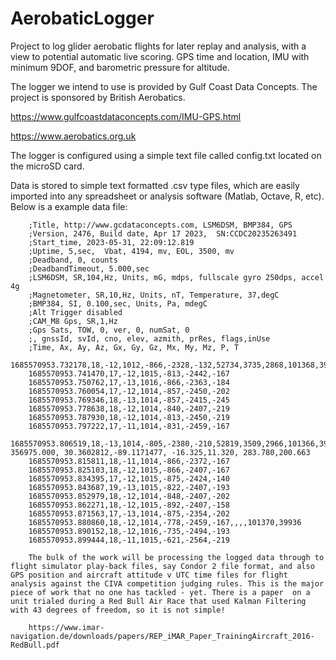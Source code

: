 # AerobaticLogger
Project to log glider aerobatic flights for later replay and analysis, with a view to potential automatic live scoring. GPS time and location, IMU with minimum 9DOF, and barometric pressure for altitude. 

The logger we intend to use is provided by Gulf Coast Data Concepts. The project is sponsored by British Aerobatics. 

https://www.gulfcoastdataconcepts.com/IMU-GPS.html

https://www.aerobatics.org.uk

The logger is configured using a simple text file called config.txt located on the microSD card.

Data is stored to simple text formatted .csv type files, which are easily imported into any spreadsheet or analysis software (Matlab, Octave, R, etc). Below is a example data file:

   
        ;Title, http://www.gcdataconcepts.com, LSM6DSM, BMP384, GPS
        ;Version, 2476, Build date, Apr 17 2023,  SN:CCDC20235263491
        ;Start_time, 2023-05-31, 22:09:12.819
        ;Uptime, 5,sec,  Vbat, 4194, mv, EOL, 3500, mv
        ;Deadband, 0, counts
        ;DeadbandTimeout, 5.000,sec
        ;LSM6DSM, SR,104,Hz, Units, mG, mdps, fullscale gyro 250dps, accel 4g
        ;Magnetometer, SR,10,Hz, Units, nT, Temperature, 37,degC
        ;BMP384, SI, 0.100,sec, Units, Pa, mdegC
        ;Alt Trigger disabled
        ;CAM_M8 Gps, SR,1,Hz
        ;Gps Sats, TOW, 0, ver, 0, numSat, 0
        ;, gnssId, svId, cno, elev, azmith, prRes, flags,inUse
        ;Time, Ax, Ay, Az, Gx, Gy, Gz, Mx, My, Mz, P, T
        1685570953.732178,18,-12,1012,-866,-2328,-132,52734,3735,2868,101368,39951
        1685570953.741470,17,-12,1015,-813,-2442,-167
        1685570953.750762,17,-13,1016,-866,-2363,-184
        1685570953.760054,17,-12,1014,-857,-2450,-202
        1685570953.769346,18,-13,1014,-857,-2415,-245
        1685570953.778638,18,-12,1014,-840,-2407,-219
        1685570953.787930,18,-12,1014,-813,-2450,-219
        1685570953.797222,17,-11,1014,-831,-2459,-167
        1685570953.806519,18,-13,1014,-805,-2380,-210,52819,3509,2966,101366,39945,, 356975.000, 30.3602812,-89.1171477, -16.325,11.320, 283.780,200.663
        1685570953.815811,18,-11,1014,-866,-2372,-167
        1685570953.825103,18,-12,1015,-866,-2407,-167
        1685570953.834395,17,-12,1015,-875,-2424,-140
        1685570953.843687,19,-13,1015,-822,-2407,-193
        1685570953.852979,18,-12,1014,-848,-2407,-202
        1685570953.862271,18,-12,1015,-892,-2407,-158
        1685570953.871563,17,-13,1014,-875,-2354,-202
        1685570953.880860,18,-12,1014,-778,-2459,-167,,,,101370,39936
        1685570953.890152,18,-12,1016,-735,-2494,-193
        1685570953.899444,18,-11,1015,-621,-2564,-219

        The bulk of the work will be processing the logged data through to flight simulator play-back files, say Condor 2 file format, and also GPS position and aircraft attitude v UTC time files for flight analysis against the CIVA competition judging rules. This is the major piece of work that no one has tackled - yet. There is a paper  on a unit trialed during a Red Bull Air Race that used Kalman Filtering with 43 degrees of freedom, so it is not simple!

        https://www.imar-navigation.de/downloads/papers/REP_iMAR_Paper_TrainingAircraft_2016-RedBull.pdf

        
